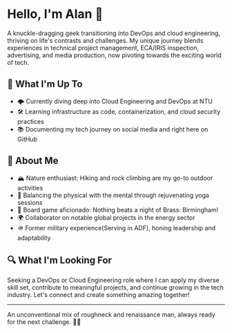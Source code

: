# Hello, I'm Alan 👋

A knuckle-dragging geek transitioning into DevOps and cloud engineering, thriving on life's contrasts and challenges. My unique journey blends experiences in technical project management, ECA/IRIS inspection, advertising, and media production, now pivoting towards the exciting world of tech.

## 🚀 What I'm Up To

- 🌩️ Currently diving deep into Cloud Engineering and DevOps at NTU
- 🛠️ Learning infrastructure as code, containerization, and cloud security practices
- 📚 Documenting my tech journey on social media and right here on GitHub

## 🌟 About Me

- 🏔️ Nature enthusiast: Hiking and rock climbing are my go-to outdoor activities
- 🧘 Balancing the physical with the mental through rejuvenating yoga sessions
- 🎲 Board game aficionado: Nothing beats a night of Brass: Birmingham!
- 🌍 Collaborator on notable global projects in the energy sector
- 🪖 Former military experience(Serving in ADF), honing leadership and adaptability

## 🔍 What I'm Looking For

Seeking a DevOps or Cloud Engineering role where I can apply my diverse skill set, contribute to meaningful projects, and continue growing in the tech industry. Let's connect and create something amazing together!

---

An unconventional mix of roughneck and renaissance man, always ready for the next challenge. 💪🧠

<!---
lann87/lann87 is a ✨ special ✨ repository because its `README.md` (this file) appears on your GitHub profile.
You can click the Preview link to take a look at your changes.
--->
